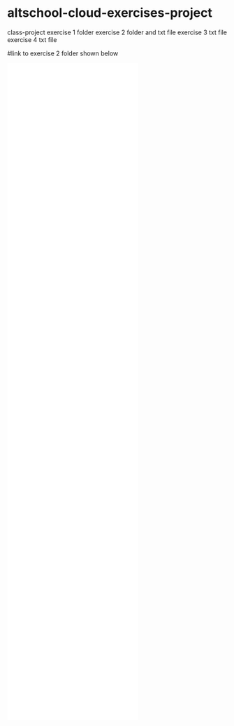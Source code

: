# altschool-cloud-exercises-project
class-project
exercise 1 folder
exercise 2 folder and txt file
exercise 3 txt file
exercise 4 txt file

#link to exercise 2 folder shown below

![cal command](./master/exercise-2/cal-command.md)
![chown command](./master/exercise-2/chown-command.md)
![dig command](./master/exercise-2/dig-command.md)
![du command](./master/exercise-2/du-command.md)
![grep command](./master/exercise-2/grep-command.md)
![info command](./master/exercise-2/info-command.md)
![locate command](./master/exercise-2/locate-command.md)
![more command](./master/exercise-2/more-command.md)
![ping command](./master/exercise-2/ping-command.md)
![w command](./master/exercise-2/w-command.md)
